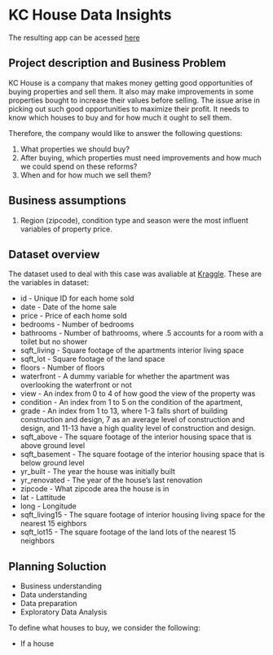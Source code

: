 # KC House Data Insights

The resulting app can be acessed [here](https://house-rocket-streamlit-project.herokuapp.com/)

## Project description and Business Problem

KC House is a company that makes money getting good opportunities of buying properties and sell them. It also may make improvements in some properties bought
to increase their values before selling. The issue arise in picking out such good opportunities to maximize their profit. It needs to know which houses to buy
and for how much it ought to sell them.

Therefore, the company would like to answer the following questions:

1) What properties we should buy?
2) After buying, which properties must need improvements and how much we could spend on these reforms?
3) When and for how much we sell them?

## Business assumptions

1) Region (zipcode), condition type and season were the most influent variables of property price.

## Dataset overview

The dataset used to deal with this case was avaliable at [Kraggle](https://www.kaggle.com/code/lucascapovilla/house-rocket/data). 
These are the variables in dataset: 

* id - Unique ID for each home sold
* date - Date of the home sale
* price - Price of each home sold
* bedrooms - Number of bedrooms
* bathrooms - Number of bathrooms, where .5 accounts for a room with a toilet but no shower
* sqft_living - Square footage of the apartments interior living space
* sqft_lot - Square footage of the land space
* floors - Number of floors
* waterfront - A dummy variable for whether the apartment was overlooking the waterfront or not
* view - An index from 0 to 4 of how good the view of the property was
* condition - An index from 1 to 5 on the condition of the apartment,
* grade - An index from 1 to 13, where 1-3 falls short of building construction and design, 7 as an average level of construction and design, and 11-13 have a high quality level of construction and design.
* sqft_above - The square footage of the interior housing space that is above ground level
* sqft_basement - The square footage of the interior housing space that is below ground level
* yr_built - The year the house was initially built
* yr_renovated - The year of the house’s last renovation
* zipcode - What zipcode area the house is in
* lat - Lattitude
* long - Longitude
* sqft_living15 - The square footage of interior housing living space for the nearest 15 eighbors
* sqft_lot15 - The square footage of the land lots of the nearest 15 neighbors

## Planning Soluction

* Business understanding
* Data understanding
* Data preparation
* Exploratory Data Analysis 

To define what houses to buy, we consider the following:

* If a house 
